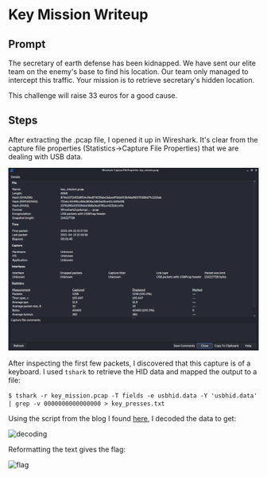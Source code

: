 # Key Mission Writeup

## Prompt

The secretary of earth defense has been kidnapped. We have sent our elite team on the enemy's base to find his location. Our team only managed to intercept this traffic. Your mission is to retrieve secretary's hidden location.

This challenge will raise 33 euros for a good cause.

## Steps

After extracting the .pcap file, I opened it up in Wireshark.  It's clear from the capture file properties (Statistics->Capture File Properties) that we are dealing with USB data.

![properties](screenshots/1_capture_file_properties.png)

After inspecting the first few packets, I discovered that this capture is of a keyboard.  I used `tshark` to retrieve the HID data and mapped the output to a file:

```
$ tshark -r key_mission.pcap -T fields -e usbhid.data -Y 'usbhid.data' | grep -v 0000000000000000 > key_presses.txt
```

Using the script from the blog I found [here](https://blog.stayontarget.org/2019/03/decoding-mixed-case-usb-keystrokes-from.html), I decoded the data to get:

![decoding](2_decoding.png)

Reformatting the text gives the flag:

![flag](3_flag.png)
